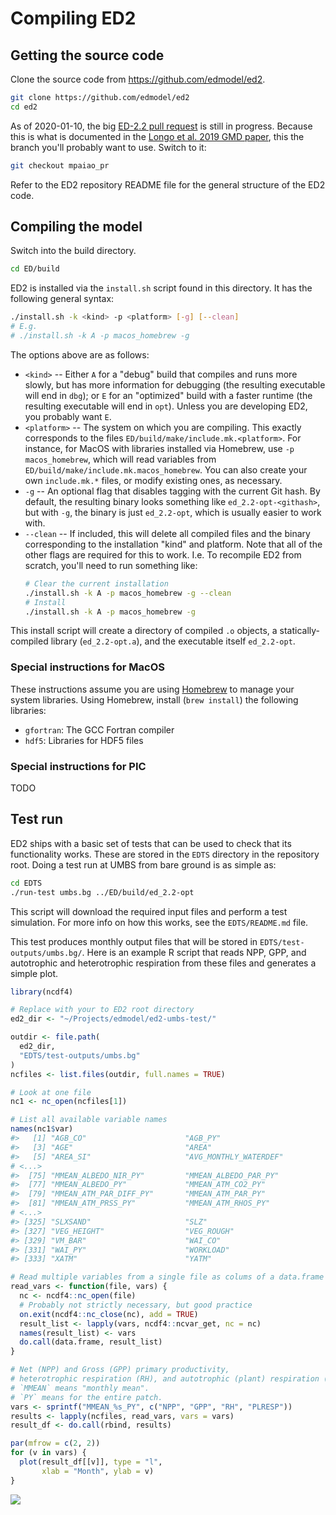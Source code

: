 # Compiling ED2

## Getting the source code

Clone the source code from https://github.com/edmodel/ed2.

```sh
git clone https://github.com/edmodel/ed2
cd ed2
```

As of 2020-01-10, the big [ED-2.2 pull request](https://github.com/EDmodel/ED2/pull/289) is still in progress.
Because this is what is documented in the [Longo et al. 2019 GMD paper](https://doi.org/10.5194/gmd-2019-45), this the branch you'll probably want to use.
Switch to it:

``` sh
git checkout mpaiao_pr
```

Refer to the ED2 repository README file for the general structure of the ED2 code.

## Compiling the model

Switch into the build directory.

``` sh
cd ED/build
```

ED2 is installed via the `install.sh` script found in this directory.
It has the following general syntax:

``` sh
./install.sh -k <kind> -p <platform> [-g] [--clean]
# E.g.
# ./install.sh -k A -p macos_homebrew -g
```

The options above are as follows:

- `<kind>` -- Either `A` for a "debug" build that compiles and runs more slowly, but has more information for debugging (the resulting executable will end in `dbg`); or `E` for an "optimized" build with a faster runtime (the resulting executable will end in `opt`). Unless you are developing ED2, you probably want `E`.
- `<platform>` -- The system on which you are compiling. This exactly corresponds to the files `ED/build/make/include.mk.<platform>`. For instance, for MacOS with libraries installed via Homebrew, use `-p macos_homebrew`, which will read variables from `ED/build/make/include.mk.macos_homebrew`. You can also create your own `include.mk.*` files, or modify existing ones, as necessary.
- `-g` -- An optional flag that disables tagging with the current Git hash. By default, the resulting binary looks something like `ed_2.2-opt-<githash>`, but with `-g`, the binary is just `ed_2.2-opt`, which is usually easier to work with.
- `--clean` -- If included, this will delete all compiled files and the binary corresponding to the installation "kind" and platform. Note that all of the other flags are required for this to work. I.e. To recompile ED2 from scratch, you'll need to run something like:
  ```sh
  # Clear the current installation
  ./install.sh -k A -p macos_homebrew -g --clean
  # Install
  ./install.sh -k A -p macos_homebrew -g
  ```

This install script will create a directory of compiled `.o` objects, a statically-compiled library (`ed_2.2-opt.a`), and the executable itself `ed_2.2-opt`.

### Special instructions for MacOS

These instructions assume you are using [Homebrew](https://brew.sh) to manage your system libraries.
Using Homebrew, install (`brew install`) the following libraries:

- `gfortran`: The GCC Fortran compiler
- `hdf5`: Libraries for HDF5 files

### Special instructions for PIC

TODO

## Test run

ED2 ships with a basic set of tests that can be used to check that its functionality works.
These are stored in the `EDTS` directory in the repository root.
Doing a test run at UMBS from bare ground is as simple as:

``` sh
cd EDTS
./run-test umbs.bg ../ED/build/ed_2.2-opt
```

This script will download the required input files and perform a test simulation.
For more info on how this works, see the `EDTS/README.md` file.

This test produces monthly output files that will be stored in `EDTS/test-outputs/umbs.bg/`.
Here is an example R script that reads NPP, GPP, and autotrophic and heterotrophic respiration from these files and generates a simple plot.

``` r
library(ncdf4)

# Replace with your to ED2 root directory
ed2_dir <- "~/Projects/edmodel/ed2-umbs-test/"

outdir <- file.path(
  ed2_dir,
  "EDTS/test-outputs/umbs.bg"
)
ncfiles <- list.files(outdir, full.names = TRUE)

# Look at one file
nc1 <- nc_open(ncfiles[1])

# List all available variable names
names(nc1$var)
#>   [1] "AGB_CO"                      "AGB_PY"
#>   [3] "AGE"                         "AREA"
#>   [5] "AREA_SI"                     "AVG_MONTHLY_WATERDEF"
# <...>
#>  [75] "MMEAN_ALBEDO_NIR_PY"         "MMEAN_ALBEDO_PAR_PY"
#>  [77] "MMEAN_ALBEDO_PY"             "MMEAN_ATM_CO2_PY"
#>  [79] "MMEAN_ATM_PAR_DIFF_PY"       "MMEAN_ATM_PAR_PY"
#>  [81] "MMEAN_ATM_PRSS_PY"           "MMEAN_ATM_RHOS_PY"
# <...>
#> [325] "SLXSAND"                     "SLZ"
#> [327] "VEG_HEIGHT"                  "VEG_ROUGH"
#> [329] "VM_BAR"                      "WAI_CO"
#> [331] "WAI_PY"                      "WORKLOAD"
#> [333] "XATM"                        "YATM"

# Read multiple variables from a single file as colums of a data.frame
read_vars <- function(file, vars) {
  nc <- ncdf4::nc_open(file)
  # Probably not strictly necessary, but good practice
  on.exit(ncdf4::nc_close(nc), add = TRUE)
  result_list <- lapply(vars, ncdf4::ncvar_get, nc = nc)
  names(result_list) <- vars
  do.call(data.frame, result_list)
}

# Net (NPP) and Gross (GPP) primary productivity,
# heterotrophic respiration (RH), and autotrophic (plant) respiration (PLRESP).
# `MMEAN` means "monthly mean".
# `PY` means for the entire patch.
vars <- sprintf("MMEAN_%s_PY", c("NPP", "GPP", "RH", "PLRESP"))
results <- lapply(ncfiles, read_vars, vars = vars)
result_df <- do.call(rbind, results)

par(mfrow = c(2, 2))
for (v in vars) {
  plot(result_df[[v]], type = "l",
       xlab = "Month", ylab = v)
}
```

![](https://i.imgur.com/nT7uGcO.png)
